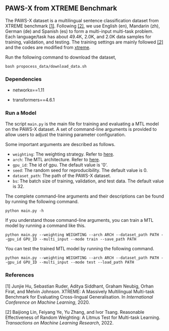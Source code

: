 ## PAWS-X from XTREME Benchmark

The PAWS-X dataset is a multilingual sentence classification dataset from XTREME benchmark [[1]](#1). Following [[2]](#2), we use English (en), Mandarin (zh), German (de) and Spanish (es) to form a multi-input multi-task problem. Each language/task has about 49.4K, 2.0K, and 2.0K data samples for training, validation, and testing. The training settings are mainly followed [[2]](#2) and the codes are modified from [xtreme](https://github.com/google-research/xtreme). 

Run the following command to download the dataset,

```shell
bash propocess_data/download_data.sh
```

### Dependencies

- networkx==1.11

- transformers==4.6.1

### Run a Model

The script ``main.py`` is the main file for training and evaluating a MTL model on the PAWS-X dataset. A set of command-line arguments is provided to allow users to adjust the training parameter configuration. 

Some important  arguments are described as follows.

- ``weighting``: The weighting strategy. Refer to [here](../../LibMTL#supported-algorithms).
- ``arch``: The MTL architecture. Refer to [here](../../LibMTL#supported-algorithms).
- ``gpu_id``: The id of gpu. The default value is '0'.
- ``seed``: The random seed for reproducibility. The default value is 0.
- ``dataset_path``: The path of the PAWS-X dataset.
- ``bs``: The batch size of training, validation, and test data. The default value is 32.

The complete command-line arguments and their descriptions can be found by running the following command.

```shell
python main.py -h
```

If you understand those command-line arguments, you can train a MTL model by running a command like this. 

```shell
python main.py --weighting WEIGHTING --arch ARCH --dataset_path PATH --gpu_id GPU_ID --multi_input --mode train --save_path PATH
```

You can test the trained MTL model by running the following command.

```shell
python main.py --weighting WEIGHTING --arch ARCH --dataset_path PATH --gpu_id GPU_ID --multi_input --mode test --load_path PATH
```

### References

<a id="1">[1]</a> Junjie Hu, Sebastian Ruder, Aditya Siddhant, Graham Neubig, Orhan Firat, and Melvin Johnson. XTREME: A Massively Multilingual Multi-task Benchmark for Evaluating Cross-lingual Generalisation. In *International Conference on Machine Learning*, 2020.

<a id="2">[2]</a> Baijiong Lin, Feiyang Ye, Yu Zhang, and Ivor Tsang. Reasonable Effectiveness of Random Weighting: A Litmus Test for Multi-task Learning. *Transactions on Machine Learning Research*, 2022.
